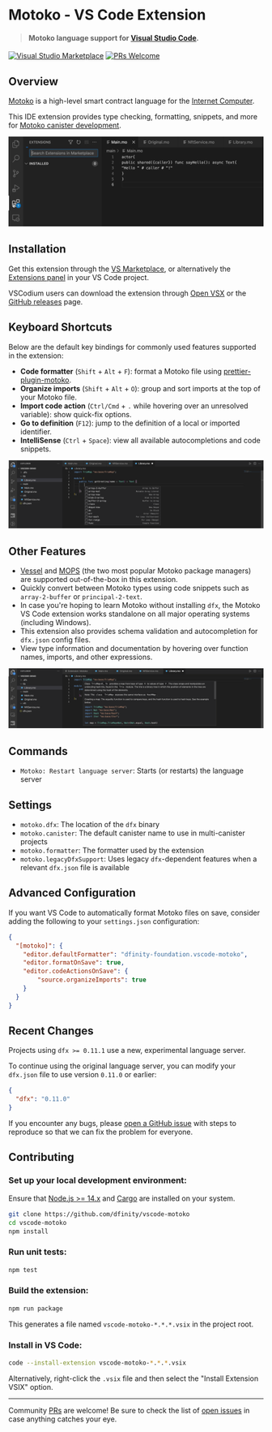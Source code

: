 # Motoko - VS Code Extension

> #### Motoko language support for [Visual Studio Code](https://code.visualstudio.com/).

[![Visual Studio Marketplace](https://img.shields.io/visual-studio-marketplace/v/dfinity-foundation.vscode-motoko?color=brightgreen&logo=visual-studio-code)](https://marketplace.visualstudio.com/items?itemName=dfinity-foundation.vscode-motoko)
[![PRs Welcome](https://img.shields.io/badge/PRs-welcome-brightgreen.svg)](https://github.com/dfinity/prettier-plugin-motoko/issues)

## Overview

[Motoko](https://github.com/dfinity/motoko) is a high-level smart contract language for the [Internet Computer](https://internetcomputer.org/).

This IDE extension provides type checking, formatting, snippets, and more for [Motoko canister development](https://internetcomputer.org/docs/current/developer-docs/build/cdks/motoko-dfinity/motoko/).

[![Showcase](https://github.com/dfinity/vscode-motoko/raw/master/guide/assets/intro.webp)](https://marketplace.visualstudio.com/items?itemName=dfinity-foundation.vscode-motoko)

## Installation

Get this extension through the [VS Marketplace](https://marketplace.visualstudio.com/items?itemName=dfinity-foundation.vscode-motoko), or alternatively the [Extensions panel](https://code.visualstudio.com/docs/editor/extension-marketplace) in your VS Code project.

VSCodium users can download the extension through [Open VSX](https://open-vsx.org/extension/dfinity-foundation/vscode-motoko) or the [GitHub releases](https://github.com/dfinity/vscode-motoko/releases) page.

## Keyboard Shortcuts

Below are the default key bindings for commonly used features supported in the extension:

- **Code formatter** (`Shift` + `Alt` + `F`): format a Motoko file using [prettier-plugin-motoko](https://github.com/dfinity/prettier-plugin-motoko).
- **Organize imports** (`Shift` + `Alt` + `O`): group and sort imports at the top of your Motoko file.
- **Import code action** (`Ctrl/Cmd` + `.` while hovering over an unresolved variable): show quick-fix options. 
- **Go to definition** (`F12`): jump to the definition of a local or imported identifier.
- **IntelliSense** (`Ctrl` + `Space`): view all available autocompletions and code snippets. 

[![Snippets](https://github.com/dfinity/vscode-motoko/raw/master/guide/assets/snippets.png)](https://marketplace.visualstudio.com/items?itemName=dfinity-foundation.vscode-motoko)

## Other Features

- [Vessel](https://github.com/dfinity/vessel) and [MOPS](https://mops.one/) (the two most popular Motoko package managers) are supported out-of-the-box in this extension. 
- Quickly convert between Motoko types using code snippets such as `array-2-buffer` or `principal-2-text`.
- In case you're hoping to learn Motoko without installing `dfx`, the Motoko VS Code extension works standalone on all major operating systems (including Windows). 
- This extension also provides schema validation and autocompletion for `dfx.json` config files.
- View type information and documentation by hovering over function names, imports, and other expressions.

[![Tooltips](https://github.com/dfinity/vscode-motoko/raw/master/guide/assets/tooltips.png)](https://marketplace.visualstudio.com/items?itemName=dfinity-foundation.vscode-motoko)

## Commands

- `Motoko: Restart language server`: Starts (or restarts) the language server

## Settings

- `motoko.dfx`: The location of the `dfx` binary
- `motoko.canister`: The default canister name to use in multi-canister projects
- `motoko.formatter`: The formatter used by the extension
- `motoko.legacyDfxSupport`: Uses legacy `dfx`-dependent features when a relevant `dfx.json` file is available

## Advanced Configuration

If you want VS Code to automatically format Motoko files on save, consider adding the following to your `settings.json` configuration:

```json
{
  "[motoko]": {
    "editor.defaultFormatter": "dfinity-foundation.vscode-motoko",
    "editor.formatOnSave": true,
    "editor.codeActionsOnSave": {
        "source.organizeImports": true
    }
  }
}
```

## Recent Changes

Projects using `dfx >= 0.11.1` use a new, experimental language server.

To continue using the original language server, you can modify your `dfx.json` file to use version `0.11.0` or earlier:

```json
{
  "dfx": "0.11.0"
}
```

If you encounter any bugs, please [open a GitHub issue](https://github.com/dfinity/vscode-motoko/issues) with steps to reproduce so that we can fix the problem for everyone. 

## Contributing

### Set up your local development environment:

Ensure that [Node.js >= 14.x](https://nodejs.org/en/) and [Cargo](https://doc.rust-lang.org/cargo/getting-started/installation.html) are installed on your system.

```bash
git clone https://github.com/dfinity/vscode-motoko
cd vscode-motoko
npm install
```

### Run unit tests:

```bash
npm test
```

### Build the extension:

```bash
npm run package
```

This generates a file named `vscode-motoko-*.*.*.vsix` in the project root.

### Install in VS Code:

```bash
code --install-extension vscode-motoko-*.*.*.vsix
```

Alternatively, right-click the `.vsix` file and then select the "Install Extension VSIX" option.

---

Community [PRs](https://github.com/dfinity/vscode-motoko/pulls) are welcome! Be sure to check the list of [open issues](https://github.com/dfinity/vscode-motoko/issues) in case anything catches your eye.
